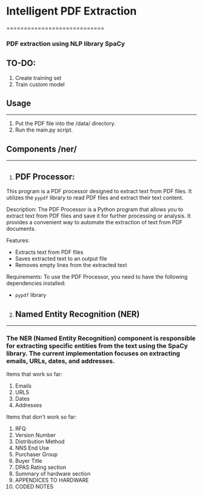 # Intelligent PDF Extraction
============================

### PDF extraction using NLP library SpaCy

## TO-DO:
1. Create training set
2. Train custom model

## Usage
-----
1. Put the PDF file into the /data/ directory.
2. Run the main.py script.

## Components /ner/
----------
1. ## PDF Processor:

This program is a PDF processor designed to extract text from PDF files. It utilizes the `pypdf` library to read PDF files and extract their text content.

Description:
The PDF Processor is a Python program that allows you to extract text from PDF files and save it for further processing or analysis. It provides a convenient way to automate the extraction of text from PDF documents.

Features:
- Extracts text from PDF files
- Saves extracted text to an output file
- Removes empty lines from the extracted text

Requirements:
To use the PDF Processor, you need to have the following dependencies installed:
- `pypdf` library

2. ## Named Entity Recognition (NER)
---
### The NER (Named Entity Recognition) component is responsible for extracting specific entities from the text using the SpaCy library. The current implementation focuses on extracting emails, URLs, dates, and addresses.

Items that work so far:
1. Emails
2. URLS
3. Dates
4. Addresses

Items that don't work so far:
1. RFQ
2. Version Number
3. Distribution Method
4. NNS End Use
5. Purchaser Group
6. Buyer Title
7. DPAS Rating section
8. Summary of hardware section
9. APPENDICES TO HARDWARE
10. CODED NOTES

